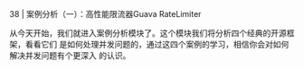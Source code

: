 

38 | 案例分析（一）：高性能限流器Guava RateLimiter

从今天开始，我们就进入案例分析模块了。这个模块我们将分析四个经典的开源框架，看看它们
是如何处理并发问题的，通过这四个案例的学习，相信你会对如何解决并发问题有个更深入
的认识。















